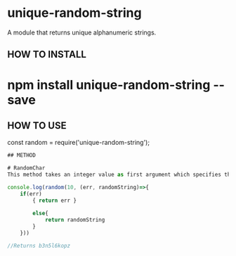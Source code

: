 # unique-random-string
A module that returns unique alphanumeric strings.

## HOW TO INSTALL 
# npm install unique-random-string --save 

## HOW TO USE 
const random = require('unique-random-string');

```javascript
## METHOD

# RandomChar
This method takes an integer value as first argument which specifies the length of the returned string and an error first callback function  

console.log(random(10, (err, randomString)=>{
    if(err)
        { return err }
        
        else{
            return randomString
        }
    }))

//Returns b3n5l6kopz